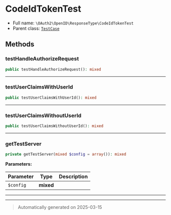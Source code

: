 
# CodeIdTokenTest





* Full name: `\OAuth2\OpenID\ResponseType\CodeIdTokenTest`
* Parent class: [`TestCase`](../../../PHPUnit/Framework/TestCase.md)




## Methods


### testHandleAuthorizeRequest



```php
public testHandleAuthorizeRequest(): mixed
```












***

### testUserClaimsWithUserId



```php
public testUserClaimsWithUserId(): mixed
```












***

### testUserClaimsWithoutUserId



```php
public testUserClaimsWithoutUserId(): mixed
```












***

### getTestServer



```php
private getTestServer(mixed $config = array()): mixed
```








**Parameters:**

| Parameter | Type | Description |
|-----------|------|-------------|
| `$config` | **mixed** |  |





***


***
> Automatically generated on 2025-03-15
